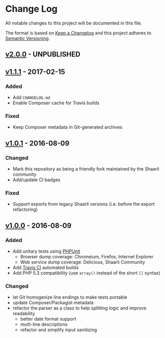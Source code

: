 # Change Log
All notable changes to this project will be documented in this file.

The format is based on [Keep a Changelog](http://keepachangelog.com/)
and this project adheres to [Semantic Versioning](http://semver.org/).

## [v2.0.0](https://github.com/shaarli/netscape-bookmark-parser/releases/tag/v2.0.0) - UNPUBLISHED

## [v1.1.1](https://github.com/shaarli/netscape-bookmark-parser/releases/tag/v1.1.1) - 2017-02-15
### Added
- Add `CHANGELOG.md`
- Enable Composer cache for Travis builds

### Fixed
- Keep Composer metadata in Git-generated archives


## [v1.0.1](https://github.com/shaarli/netscape-bookmark-parser/releases/tag/v1.0.1) - 2016-08-09
### Changed
- Mark this repository as being a friendly fork maintained by the Shaarli community
- Add/update CI badges

### Fixed
- Support exports from legacy Shaarli versions (i.e. before the export refactoring)


## [v1.0.0](https://github.com/shaarli/netscape-bookmark-parser/releases/tag/v1.0.0) - 2016-08-09
### Added
- Add unitary tests using [PHPUnit](https://phpunit.de/)
    - Browser dump coverage: Chromeium, Firefox, Internet Explorer
    - Web service dump coverage: Delicious, Shaarli Community
- Add [Travis CI](https://travis-ci.org/) automated builds
- Add PHP 5.3 compatibility (use `array()` instead of the short `[]` syntax)

### Changed
- let Git homogenize line endings to make tests portable
- update Composer/Packagist metadata
- refactor the parser as a class to help splitting logic and improve readability
    - better date format support
    - multi-line descriptions
    - refactor and simplify input sanitizing
